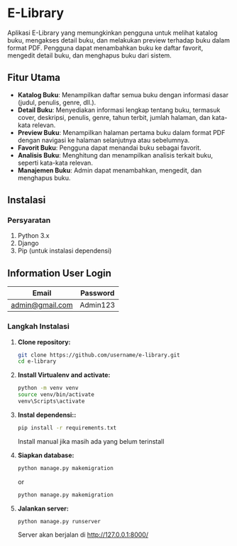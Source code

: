 # E-Library

Aplikasi E-Library yang memungkinkan pengguna untuk melihat katalog buku, mengakses detail buku, dan melakukan preview terhadap buku dalam format PDF. Pengguna dapat menambahkan buku ke daftar favorit, mengedit detail buku, dan menghapus buku dari sistem.

## Fitur Utama

- **Katalog Buku**: Menampilkan daftar semua buku dengan informasi dasar (judul, penulis, genre, dll.).
- **Detail Buku**: Menyediakan informasi lengkap tentang buku, termasuk cover, deskripsi, penulis, genre, tahun terbit, jumlah halaman, dan kata-kata relevan.
- **Preview Buku**: Menampilkan halaman pertama buku dalam format PDF dengan navigasi ke halaman selanjutnya atau sebelumnya.
- **Favorit Buku**: Pengguna dapat menandai buku sebagai favorit.
- **Analisis Buku**: Menghitung dan menampilkan analisis terkait buku, seperti kata-kata relevan.
- **Manajemen Buku**: Admin dapat menambahkan, mengedit, dan menghapus buku.


## Instalasi

### Persyaratan

1. Python 3.x
2. Django
3. Pip (untuk instalasi dependensi)


## Information User Login

| Email | Password |
| -------- | -------- |
| admin@gmail.com   | Admin123    |

### Langkah Instalasi

1. **Clone repository:**
   ```bash
   git clone https://github.com/username/e-library.git
   cd e-library

2. **Install Virtualenv and activate:**
   ```bash
   python -m venv venv
   source venv/bin/activate
   venv\Scripts\activate
   ```

3. **Instal dependensi::**
   ```bash
   pip install -r requirements.txt
   ```
   Install manual jika masih ada yang belum terinstall

4. **Siapkan database:**
   ```bash
   python manage.py makemigration
   ```
   or
   
   ```bash
   python manage.py makemigration

5. **Jalankan server:**
   ```bash
   python manage.py runserver
   ```
   Server akan berjalan di http://127.0.0.1:8000/









